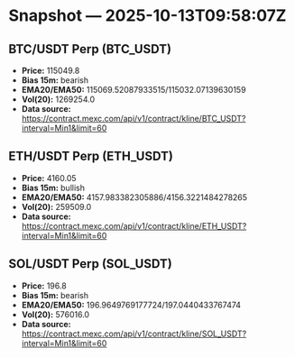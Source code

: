 # Snapshot — 2025-10-13T09:58:07Z

## BTC/USDT Perp (BTC_USDT)
- **Price:** 115049.8
- **Bias 15m:** bearish
- **EMA20/EMA50:** 115069.52087933515/115032.07139630159
- **Vol(20):** 1269254.0
- **Data source:** https://contract.mexc.com/api/v1/contract/kline/BTC_USDT?interval=Min1&limit=60

## ETH/USDT Perp (ETH_USDT)
- **Price:** 4160.05
- **Bias 15m:** bullish
- **EMA20/EMA50:** 4157.983382305886/4156.3221484278265
- **Vol(20):** 259509.0
- **Data source:** https://contract.mexc.com/api/v1/contract/kline/ETH_USDT?interval=Min1&limit=60

## SOL/USDT Perp (SOL_USDT)
- **Price:** 196.8
- **Bias 15m:** bearish
- **EMA20/EMA50:** 196.9649769177724/197.0440433767474
- **Vol(20):** 576016.0
- **Data source:** https://contract.mexc.com/api/v1/contract/kline/SOL_USDT?interval=Min1&limit=60
